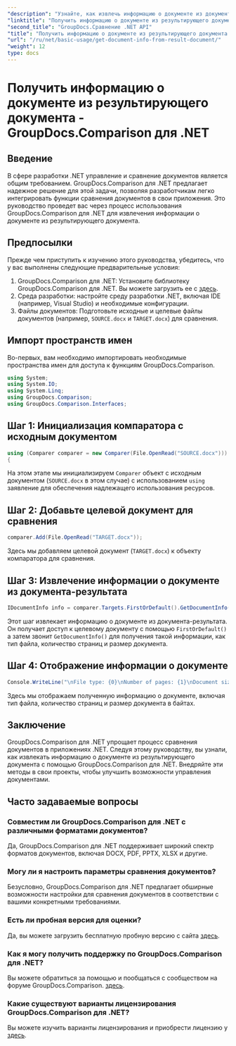 ```yaml
---
"description": "Узнайте, как извлечь информацию о документе из документа результата с помощью GroupDocs.Comparison для .NET. Простые шаги, объясненные для разработчиков .NET."
"linktitle": "Получить информацию о документе из результирующего документа - GroupDocs.Comparison для .NET"
"second_title": "GroupDocs.Сравнение .NET API"
"title": "Получить информацию о документе из результирующего документа - GroupDocs.Comparison для .NET"
"url": "/ru/net/basic-usage/get-document-info-from-result-document/"
"weight": 12
type: docs
---
```

# Получить информацию о документе из результирующего документа - GroupDocs.Comparison для .NET

## Введение
В сфере разработки .NET управление и сравнение документов является общим требованием. GroupDocs.Comparison для .NET предлагает надежное решение для этой задачи, позволяя разработчикам легко интегрировать функции сравнения документов в свои приложения. Это руководство проведет вас через процесс использования GroupDocs.Comparison для .NET для извлечения информации о документе из результирующего документа. 
## Предпосылки
Прежде чем приступить к изучению этого руководства, убедитесь, что у вас выполнены следующие предварительные условия:
1. GroupDocs.Comparison для .NET: Установите библиотеку GroupDocs.Comparison для .NET. Вы можете загрузить ее с [здесь](https://releases.groupdocs.com/comparison/net/).
2. Среда разработки: настройте среду разработки .NET, включая IDE (например, Visual Studio) и необходимые конфигурации.
3. Файлы документов: Подготовьте исходные и целевые файлы документов (например, `SOURCE.docx` и `TARGET.docx`) для сравнения.

## Импорт пространств имен
Во-первых, вам необходимо импортировать необходимые пространства имен для доступа к функциям GroupDocs.Comparison.

```csharp
using System;
using System.IO;
using System.Linq;
using GroupDocs.Comparison;
using GroupDocs.Comparison.Interfaces;
```

## Шаг 1: Инициализация компаратора с исходным документом
```csharp
using (Comparer comparer = new Comparer(File.OpenRead("SOURCE.docx")))
{
```
На этом этапе мы инициализируем `Comparer` объект с исходным документом (`SOURCE.docx` в этом случае) с использованием `using` заявление для обеспечения надлежащего использования ресурсов.
## Шаг 2: Добавьте целевой документ для сравнения
```csharp
comparer.Add(File.OpenRead("TARGET.docx"));
```
Здесь мы добавляем целевой документ (`TARGET.docx`) к объекту компаратора для сравнения.
## Шаг 3: Извлечение информации о документе из документа-результата
```csharp
IDocumentInfo info = comparer.Targets.FirstOrDefault().GetDocumentInfo();
```
Этот шаг извлекает информацию о документе из документа-результата. Он получает доступ к целевому документу с помощью `FirstOrDefault()` а затем звонит `GetDocumentInfo()` для получения такой информации, как тип файла, количество страниц и размер документа.
## Шаг 4: Отображение информации о документе
```csharp
Console.WriteLine("\nFile type: {0}\nNumber of pages: {1}\nDocument size: {2} bytes", info.FileType, info.PageCount, info.Size);
```
Здесь мы отображаем полученную информацию о документе, включая тип файла, количество страниц и размер документа в байтах.

## Заключение
GroupDocs.Comparison для .NET упрощает процесс сравнения документов в приложениях .NET. Следуя этому руководству, вы узнали, как извлекать информацию о документе из результирующего документа с помощью GroupDocs.Comparison для .NET. Внедряйте эти методы в свои проекты, чтобы улучшить возможности управления документами.
## Часто задаваемые вопросы
### Совместим ли GroupDocs.Comparison для .NET с различными форматами документов?
Да, GroupDocs.Comparison для .NET поддерживает широкий спектр форматов документов, включая DOCX, PDF, PPTX, XLSX и другие.
### Могу ли я настроить параметры сравнения документов?
Безусловно, GroupDocs.Comparison для .NET предлагает обширные возможности настройки для сравнения документов в соответствии с вашими конкретными требованиями.
### Есть ли пробная версия для оценки?
Да, вы можете загрузить бесплатную пробную версию с сайта [здесь](https://releases.groupdocs.com/).
### Как я могу получить поддержку по GroupDocs.Comparison для .NET?
Вы можете обратиться за помощью и пообщаться с сообществом на форуме GroupDocs.Comparison. [здесь](https://forum.groupdocs.com/c/comparison/12).
### Какие существуют варианты лицензирования GroupDocs.Comparison для .NET?
Вы можете изучить варианты лицензирования и приобрести лицензию у [здесь](https://purchase.groupdocs.com/buy).